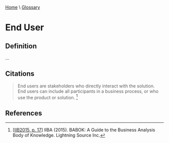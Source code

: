 [Home](../../index.html) \ [Glossary](glossary.html)

# End User

## Definition

...  

## Citations

> End users are stakeholders who directly interact with the solution. End users can include all participants in a business process, or who use the product or solution. [^1]  

## References

[^1]: [[IIB2015, p. 17](../references/books/Babok-A-Guide-to-the-Business-Analysis-Body-of-Knowledge.html)] IIBA (2015). BABOK: A Guide to the Business Analysis Body of Knowledge. Lightning Source Inc.
